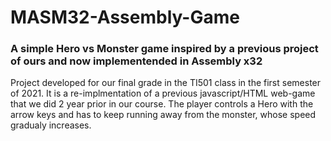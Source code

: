 # MASM32-Assembly-Game
### A simple Hero vs Monster game inspired by a previous project of ours and now implementended in Assembly x32

Project developed for our final grade in the TI501 class in the first semester of 2021. It is a re-implmentation of a previous javascript/HTML web-game that we did 2 year prior in our course. The player controls a Hero with the arrow keys and has to keep running away from the monster, whose speed gradualy increases.
